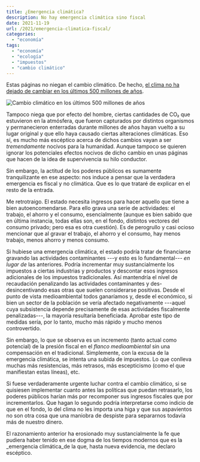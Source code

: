 ```yaml
---
title: ¿Emergencia climática?
description: No hay emergencia climática sino fiscal
date: 2021-11-19
url: /2021/emergencia-climatica-fiscal/
categories:
  - "economía"
tags:
  - "economía"
  - "ecología"
  - "impuestos"
  - "cambio climático"
---
```


Estas páginas no niegan el cambio climático. De hecho, [el clima no ha dejado de cambiar en los últimos 500 millones de años](https://www.climate.gov/news-features/climate-qa/whats-hottest-earths-ever-been).

![Cambio climático en los últimos 500 millones de años](/images/climate_change_500_m_years.png)

Tampoco niega que por efecto del hombre, ciertas cantidades de CO₂ que estuvieron en la atmósfera, que fueron capturados por distintos organismos y permanecieron enterradas durante millones de años hayan vuelto a su lugar original y que ello haya causado ciertas alteraciones climáticas. Eso sí, es mucho más escéptico acerca de dichos cambios vayan a ser _tremendamente_ nocivos para la humanidad. Aunque tampoco se quieren ignorar los potenciales efectos nocivos de dicho cambio en unas páginas que hacen de la idea de supervivencia su hilo conductor.

Sin embargo, la actitud de los poderes públicos es sumamente tranquilizante en ese aspecto: nos induce a pensar que la verdadera emergencia es fiscal y no climática. Que es lo que trataré de explicar en el resto de la entrada.

Me retrotraigo. El estado necesita ingresos para hacer aquello que tiene a bien autoencomendarse. Para ello grava una serie de actividades: el trabajo, el ahorro y el consumo, esencialmente (aunque es bien sabido que en última instancia, todas ellas son, en el fondo, distintos vectores del consumo privado; pero esa es otra cuestión). Es de perogrullo y casi ocioso mencionar que al gravar el trabajo, el ahorro y el consumo, hay menos trabajo, menos ahorro y menos consumo.

Si hubiese una emergencia climática, el estado podría tratar de financiarse gravando las actividades contaminantes ---y esto es lo fundamental--- _en lugar de_ las anteriores. Podría incrementar muy sustancialmente los impuestos a ciertas industrias y productos y descontar esos ingresos adicionales de los impuestos tradicionales. Así mantendría el nivel de recaudación penalizando las actividades contaminantes y des-desincentivando esas otras que suelen considerarse positivas. Desde el punto de vista medioambiental todos ganaríamos y, desde el económico, si bien un sector de la población se vería afectado negativamente ---aquel cuya subsistencia depende precisamente de esas actividades fiscalmente penalizadas---, la mayoría resultaría beneficiada. Aprobar este tipo de medidas sería, por lo tanto, mucho  más rápido y mucho menos controvertido.

Sin embargo, lo que se observa es un incremento (tanto actual como potencial) de la presión fiscal en el _flanco medioambiental_ sin una compensación en el tradicional. Simplemente, con la excusa de la emergencia climática, se intenta una subida de impuestos. Lo que conlleva muchas más resistencias, más retrasos, más escepticismo (como el que manifiestan estas líneas), etc.

Si fuese verdaderamente urgente luchar contra el cambio climático, si se quisiesen implementar cuanto antes las políticas que puedan retrasarlo, los poderes públicos harían más por recomponer sus ingresos fiscales que por incrementarlos. Que hagan lo segundo podría interpretarse como indicio de que en el fondo, lo del clima no les importa una higa y que sus aspavientos no son otra cosa que una maniobra de despiste para separarnos todavía más de nuestro dinero.

El razonamiento anterior ha erosionado muy sustancialmente la fe que pudiera haber tenido en ese dogma de los tiempos modernos que es la _emergencia climática_de la que, hasta nueva evidencia, me declaro escéptico.


